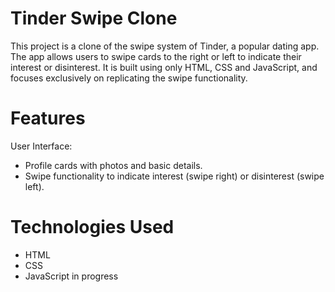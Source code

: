 # Tinder Swipe Clone
This project is a clone of the swipe system of Tinder, a popular dating app. The app allows users to swipe cards to the right or left to indicate their interest or disinterest. It is built using only HTML, CSS and JavaScript, and focuses exclusively on replicating the swipe functionality.

# Features
User Interface:
+ Profile cards with photos and basic details.
+ Swipe functionality to indicate interest (swipe right) or disinterest (swipe left).
# Technologies Used
+ HTML
+ CSS
+ JavaScript
in progress
